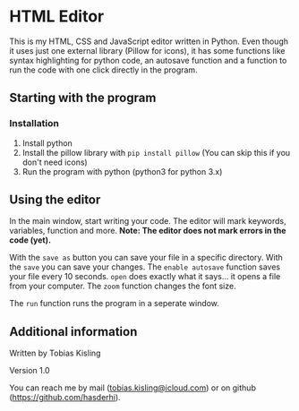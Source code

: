 # HTML Editor

This is my HTML, CSS and JavaScript editor written in Python. Even though it uses just one external library (Pillow for icons), it has some functions like syntax highlighting for python code, an autosave function and a function to run the code with one click directly in the program.

## Starting with the program

### Installation

1. Install python
2. Install the pillow library with ```pip install pillow``` (You can skip this if you don't need icons)
3. Run the program with python (python3 for python 3.x)

## Using the editor

In the main window, start writing your code. The editor will mark keywords, variables, function and more.
**Note: The editor does not mark errors in the code (yet).**

With the ```save as``` button you can save your file in a specific directory.
With the ```save``` you can save your changes. The ```enable autosave``` function saves your file every 10 seconds.
```open``` does exactly what it says... it opens a file from your computer.
The ```zoom``` function changes the font size.

The ```run``` function runs the program in a seperate window.

## Additional information

Written by Tobias Kisling

Version 1.0

You can reach me by mail (<tobias.kisling@icloud.com>) or on github (<https://github.com/hasderhi>).
